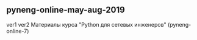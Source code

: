 ## pyneng-online-may-aug-2019
ver1
ver2
Материалы курса "Python для сетевых инженеров" (pyneng-online-7)
